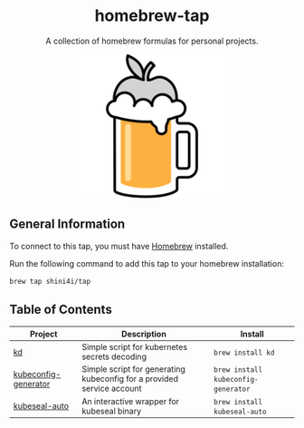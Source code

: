 <div align="center">

# homebrew-tap

A collection of homebrew formulas for personal projects.


<img src="https://raw.githubusercontent.com/shini4i/assets/main/src/homebrew-tap/homebrew.png" alt="Showcase">

</div>

## General Information
To connect to this tap, you must have [Homebrew](https://brew.sh/) installed.

Run the following command to add this tap to your homebrew installation:
```bash
brew tap shini4i/tap
```

## Table of Contents
<!-- project_table_start -->
| Project                                                                 | Description                                                            | Install                             |
| ----------------------------------------------------------------------- | ---------------------------------------------------------------------- | ----------------------------------- |
| [kd](https://github.com/shini4i/kd)                                     | Simple script for kubernetes secrets decoding                          | `brew install kd`                   |
| [kubeconfig-generator](https://github.com/shini4i/kubeconfig-generator) | Simple script for generating kubeconfig for a provided service account | `brew install kubeconfig-generator` |
| [kubeseal-auto](https://github.com/shini4i/kubeseal-auto)               | An interactive wrapper for kubeseal binary                             | `brew install kubeseal-auto`        |
<!-- project_table_end -->
